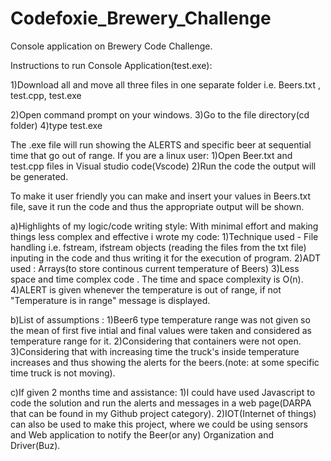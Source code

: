 # Codefoxie_Brewery_Challenge
Console application on Brewery Code Challenge.


Instructions to run Console Application(test.exe):

1)Download all and move all three files in one separate folder i.e. Beers.txt , test.cpp, test.exe                                                                          

2)Open command prompt on your windows.                                                                                                                                        3)Go to the file directory(cd folder)
4)type test.exe

The .exe file will run showing the ALERTS and specific beer at sequential time that go out of range.
If you are a linux user:
1)Open Beer.txt and test.cpp files in Visual studio code(Vscode)
2)Run the code the output will be generated.

To make it user friendly you can make and insert your values in Beers.txt file, save it run the code and thus the appropriate output will be shown.



a)Highlights of my logic/code writing style:
With minimal effort and making things less complex and effective i wrote my code:
 1)Technique used - File handling i.e. fstream, ifstream objects (reading the files from the txt file) inputing in the code and thus writing it for the execution of program.
 2)ADT used : Arrays(to store continous current temperature of Beers)
 3)Less space and time complex code . The time and space complexity is O(n).
 4)ALERT is given whenever the temperature is out of range, if not "Temperature is in range" message is displayed.
 
 b)List of assumptions : 
 1)Beer6 type temperature range was not given so the mean of first five intial and final values were taken and considered as temperature range for it.
 2)Considering that containers were not open.
 3)Considering that with increasing time the truck's inside temperature increases and thus showing the alerts for the beers.(note: at some specific time truck is not moving).
 
 c)If given 2 months time and assistance:
1)I could have used Javascript to code the solution and run the alerts and messages in a web page(DARPA that can be found in my Github project category).
2)IOT(Internet of things) can also be used to make this project, where we could be using sensors and Web application to notify the Beer(or any) Organization and Driver(Buz).
